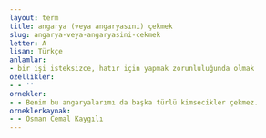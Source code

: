 ```yaml
---
layout: term
title: angarya (veya angaryasını) çekmek
slug: angarya-veya-angaryasini-cekmek
letter: A
lisan: Türkçe
anlamlar:
- bir işi isteksizce, hatır için yapmak zorunluluğunda olmak
ozellikler:
- - ''
ornekler:
- - Benim bu angaryalarımı da başka türlü kimsecikler çekmez.
orneklerkaynak:
- - Osman Cemal Kaygılı
---
```

